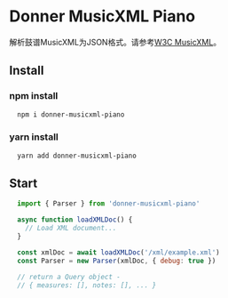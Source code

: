 # Donner MusicXML Piano

解析鼓谱MusicXML为JSON格式。请参考[W3C MusicXML](https://www.w3.org/2021/06/musicxml40/)。

## Install

### npm install

  ```bash
    npm i donner-musicxml-piano
  ```

### yarn install

  ```bash
    yarn add donner-musicxml-piano
  ```

## Start

```js
  import { Parser } from 'donner-musicxml-piano'

  async function loadXMLDoc() {
    // Load XML document...
  }

  const xmlDoc = await loadXMLDoc('/xml/example.xml')
  const Parser = new Parser(xmlDoc, { debug: true })

  // return a Query object -
  // { measures: [], notes: [], ... }
```
